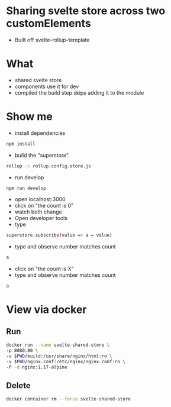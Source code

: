 # Sharing svelte store across two customElements
- Built off svelte-rollup-template

# What
- shared svelte store
- components use it for dev
- compiled the build step skips adding it to the module

# Show me
- install dependencies
```sh
npm install
```
- build the "superstore".
```sh
rollup -c rollup.config.store.js
```
- run develop
```sh
npm run develop
```
- open localhost:3000
- click on "the count is 0"
- watch both change
- Open developer tools
- type
```sh
superstore.subscribe(value => a = value)
```
- type and observe number matches count
```sh
a
```
- click on "the count is X"
- type and observe number matches count
```sh
a
```

# View via docker
## Run
```sh
docker run --name svelte-shared-store \
-p 8080:80 \
-v $PWD/build:/usr/share/nginx/html:ro \
-v $PWD/nginx.conf:/etc/nginx/nginx.conf:ro \
-P -d nginx:1.17-alpine
```

## Delete
```sh
docker container rm --force svelte-shared-store
```
